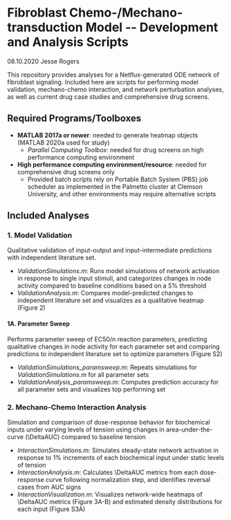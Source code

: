 # Fibroblast Chemo-/Mechano-transduction Model -- Development and Analysis Scripts

08.10.2020 Jesse Rogers

This repository provides analyses for a Netflux-generated ODE network of fibroblast signaling. Included here are scripts for performing model validation, mechano-chemo interaction, and network perturbation analyses, as well as current drug case studies and comprehensive drug screens.

## Required Programs/Toolboxes

- **MATLAB 2017a or newer**: needed to generate heatmap objects (MATLAB 2020a used for study)
  - *Parallel Computing Toolbox*: needed for drug screens on high performance computing environment
- **High performance computing environment/resource**: needed for comprehensive drug screens only
  - Provided batch scripts rely on Portable Batch System (PBS) job scheduler as implemented in the Palmetto cluster at Clemson University, and other environments may require alternative scripts

## Included Analyses

### 1. Model Validation

Qualitative validation of input-output and input-intermediate predictions with independent literature set.
- *ValidationSimulations.m*: Runs model simulations of network activation in response to single input stimuli, and categorizes changes in node activity compared to baseline conditions based on a 5% threshold
- *ValidationAnalysis.m*: Compares model-predicted changes to independent literature set and visualizes as a qualitative heatmap (Figure 2)

#### 1A. Parameter Sweep

Performs parameter sweep of EC50/n reaction parameters, predicting qualitative changes in node activity for each parameter set and comparing predictions to independent literature set to optimize parameters (Figure S2)
- *ValidationSimulations_paramsweep.m*: Repeats simulations for *ValidationSimulations.m* for all parameter sets
- *ValidationAnalysis_paramsweep.m*: Computes prediction accuracy for all parameter sets and visualizes top performing set

### 2. Mechano-Chemo Interaction Analysis

Simulation and comparison of dose-response behavior for biochemical inputs under varying levels of tension using changes in area-under-the-curve (\DeltaAUC) compared to baseline tension
- *InteractionSimulations.m*: Simulates steady-state network activation in response to 1% increments of each biochemical input under static levels of tension
- *InteractionAnalysis.m*: Calculates \DeltaAUC metrics from each dose-response curve following normalization step, and identifies reversal cases from AUC signs
- *InteractionVisualization.m*: Visualizes network-wide heatmaps of \DeltaAUC metrics (Figure 3A-B) and estimated density distributions for each input (Figure S3A)
